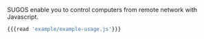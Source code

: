 
SUGOS enable you to control computers from remote network with Javascript.  

```javascript
{{{read 'example/example-usage.js'}}}
```

